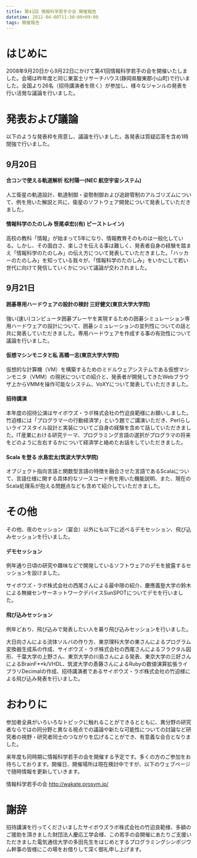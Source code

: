 ```yaml
---
title: 第41回 情報科学若手の会 開催報告
datetime: 2012-04-08T11:30:00+09:00
tags: 開催報告
---
```


<div class="entry_body">

# はじめに

2008年9月20日から9月22日にかけて第41回情報科学若手の会を開催いたしました。会場は昨年度と同じ東富士リサーチハウス(静岡県駿東郡小山町)で行いました。全国より26名（招待講演者を除く）が参加し、様々なジャンルの発表を行い活発な議論を行いました。

# 発表および議論

以下のような発表枠を用意し、議論を行いました。各発表は質疑応答を含め1時間強で行いました。

## 9月20日

#### 合コンで使える軌道解析 松村陽一(NEC 航空宇宙システム)

人工衛星の軌道設計、軌道制御・姿勢制御および追跡管制のアルゴリズムについて、例を用いた解説と共に、衛星のソフトウェア開発について発表していただきました。

#### 情報科学のたのしみ 笹尾卓宏((有) ピーストレイン)

高校の教科「情報」が始まって5年になり、情報教育そのものは一般化している。しかし、その面白さ、楽しさを伝える事は難しく、発表者自身の経験を踏まえ「情報科学のたのしみ」の伝え方について発表していただきました。「ハッカーのたのしみ」を知っている我々が、「情報科学のたのしみ」をいかにして若い世代に向けて発信していくかについて議論が交わされました。

## 9月21日

#### 囲碁専用ハードウェアの設計の検討 三好健文(東京大学大学院)

強い(速い)コンピュータ囲碁プレーヤを実現するための囲碁シミュレーション専用ハードウェアの設計について、囲碁シミュレーションの並列性についての話と共に発表していただきました。専用ハードウェアを作成する事の有効性について議論を行いました。

#### 仮想マシンモニタと私 高橋一志(東京大学大学院)

仮想的な計算機（VM）を構築するためのミドルウェアシステムである仮想マシンモニタ（VMM）の現状についての紹介と、発表者が開発してきたWebブラウザ上からVMMを操作可能なシステム、VoXYについて発表していただきました。

#### 招待講演

本年度の招待公演はサイボウズ・ラボ株式会社の竹迫良範様にお願いしました。竹迫様には「プログラマーの行動経済学」という題でご講演いただき、Perlらしいライフスタイル設計と実装についてご自身の経験を含めて話していただきました。IT産業における研究テーマ、プログラミング言語の選択がプログラマの将来をどのように左右するかについて経済学と絡めたお話をしていただきました。

#### Scala を登る 水島宏太(筑波大学大学院)

オブジェクト指向言語と関数型言語の特徴を融合させた言語であるScalaについて、言語仕様に関する具体的なソースコード例を用いた機能説明、また、現在のScala処理系が抱える問題点なども含めて紹介していただきました。

# その他

その他、夜のセッション（宴会）以外にも以下に述べるデモセッション、飛び込みセッションを行いました。

#### デモセッション

例年通り日頃の研究や趣味などで開発しているソフトウェアのデモを披露するセッションを設けました。

サイボウズ・ラボ株式会社の西尾さんによる最中限の紹介、慶應義塾大学の鈴木による無線センサーネットワークデバイスSunSPOTについてデモを行いました。

#### 飛び込みセッション

例年どおり、飛び込みで発表したい人を募り飛び込みセッションを行いました。

大日向さんによる流体ソルバの作り方、東京理科大学の東さんによるプログラム変換器生成系の作成、サイボウズ・ラボ株式会社の西尾さんによるフラクタル図形、千葉大学の上野さん、東京大学の川島さんによる発表、東京大学の三好さんによるBrainF**k/VHDL、筑波大学の斎藤さんによるRubyの数値演算拡張ライブラリDecimalの作成、招待講演者であるサイボウズ・ラボ株式会社の竹迫様による飛び込み発表を行いました。

# おわりに

参加者全員がいろいろなトピックに触れることができるとともに、異分野の研究者ならではの同分野と異なる視点での議論や新たな可能性についての討論など研究者の視野・研究者同士のつながりを広げることができ、有意義な会合となりました。

来年度も同時期に情報科学若手の会を開催する予定です。多くの方のご参加をお待ちしております。開催日、開催場所は現在検討中ですが、以下のウェブページで随時情報を更新していきます。

情報科学若手の会 http://wakate.prosym.jp/

# 謝辞

招待講演を行ってくださいましたサイボウズラボ株式会社の竹迫良範様、多額のご援助を頂きました財団法人慶応工学会様、この若手の会開催にあたりご支援いただきました電気通信大学の多田先生をはじめとするプログラミングシンポジウム幹事の皆様にこの場をお借りして深く御礼申し上げます。

</div>
